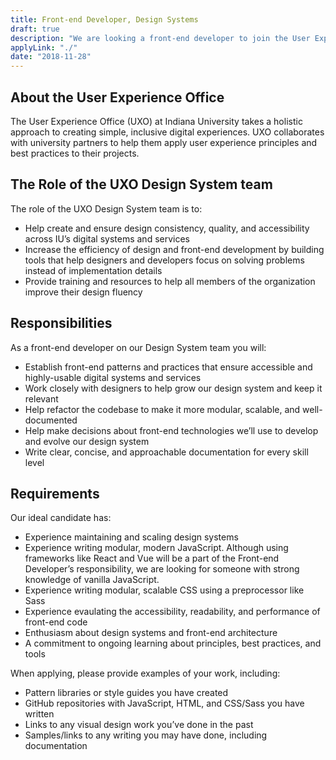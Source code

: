 ```yaml
---
title: Front-end Developer, Design Systems
draft: true
description: "We are looking a front-end developer to join the User Experience Office Design System team at Indiana University"
applyLink: "./"
date: "2018-11-28"
---
```

## About the User Experience Office
The User Experience Office (UXO) at Indiana University takes a holistic approach to creating simple, inclusive digital experiences. UXO collaborates with university partners to help them apply user experience principles and best practices to their projects.

## The Role of the UXO Design System team

The role of the UXO Design System team is to:

- Help create and ensure design consistency, quality, and accessibility across IU’s digital systems and services
- Increase the efficiency of design and front-end development by building tools that help designers and developers focus on solving problems instead of implementation details
- Provide training and resources to help all members of the organization improve their design fluency

## Responsibilities
As a front-end developer on our Design System team you will:

- Establish front-end patterns and practices that ensure accessible and highly-usable digital systems and services
- Work closely with designers to help grow our design system and keep it relevant
- Help refactor the codebase to make it more modular, scalable, and well-documented
- Help make decisions about front-end technologies we’ll use to develop and evolve our design system
- Write clear, concise, and approachable documentation for every skill level

## Requirements
Our ideal candidate has:

- Experience maintaining and scaling design systems
- Experience writing modular, modern JavaScript. Although using frameworks like React and Vue will be a part of the Front-end Developer’s responsibility, we are looking for someone with strong knowledge of vanilla JavaScript.
- Experience writing modular, scalable CSS using a preprocessor like Sass
- Experience evaulating the accessibility, readability, and performance of front-end code
- Enthusiasm about design systems and front-end architecture 
- A commitment to ongoing learning about principles, best practices, and tools

When applying, please provide examples of your work, including:

- Pattern libraries or style guides you have created
- GitHub repositories with JavaScript, HTML, and CSS/Sass you have written
- Links to any visual design work you’ve done in the past
- Samples/links to any writing you may have done, including documentation
